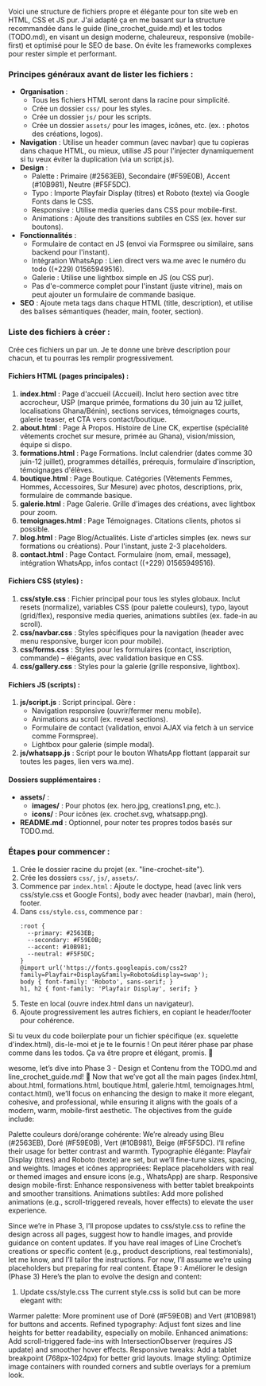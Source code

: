 Voici une structure de fichiers propre et élégante pour ton site web en HTML, CSS et JS pur. J'ai adapté ça en me basant sur la structure recommandée dans le guide (line_crochet_guide.md) et les todos (TODO.md), en visant un design moderne, chaleureux, responsive (mobile-first) et optimisé pour le SEO de base. On évite les frameworks complexes pour rester simple et performant.

### Principes généraux avant de lister les fichiers :
- **Organisation** : 
  - Tous les fichiers HTML seront dans la racine pour simplicité.
  - Crée un dossier `css/` pour les styles.
  - Crée un dossier `js/` pour les scripts.
  - Crée un dossier `assets/` pour les images, icônes, etc. (ex. : photos des créations, logos).
- **Navigation** : Utilise un header commun (avec navbar) que tu copieras dans chaque HTML, ou mieux, utilise JS pour l'injecter dynamiquement si tu veux éviter la duplication (via un script.js).
- **Design** : 
  - Palette : Primaire (#2563EB), Secondaire (#F59E0B), Accent (#10B981), Neutre (#F5F5DC).
  - Typo : Importe Playfair Display (titres) et Roboto (texte) via Google Fonts dans le CSS.
  - Responsive : Utilise media queries dans CSS pour mobile-first.
  - Animations : Ajoute des transitions subtiles en CSS (ex. hover sur boutons).
- **Fonctionnalités** : 
  - Formulaire de contact en JS (envoi via Formspree ou similaire, sans backend pour l'instant).
  - Intégration WhatsApp : Lien direct vers wa.me avec le numéro du todo ((+229) 01565949516).
  - Galerie : Utilise une lightbox simple en JS (ou CSS pur).
  - Pas d'e-commerce complet pour l'instant (juste vitrine), mais on peut ajouter un formulaire de commande basique.
- **SEO** : Ajoute meta tags dans chaque HTML (title, description), et utilise des balises sémantiques (header, main, footer, section).

### Liste des fichiers à créer :
Crée ces fichiers un par un. Je te donne une brève description pour chacun, et tu pourras les remplir progressivement.

#### Fichiers HTML (pages principales) :
1. **index.html** : Page d'accueil (Accueil). Inclut hero section avec titre accrocheur, USP (marque primée, formations du 30 juin au 12 juillet, localisations Ghana/Bénin), sections services, témoignages courts, galerie teaser, et CTA vers contact/boutique.
2. **about.html** : Page À Propos. Histoire de Line CK, expertise (spécialité vêtements crochet sur mesure, primée au Ghana), vision/mission, équipe si dispo.
3. **formations.html** : Page Formations. Inclut calendrier (dates comme 30 juin-12 juillet), programmes détaillés, prérequis, formulaire d'inscription, témoignages d'élèves.
4. **boutique.html** : Page Boutique. Catégories (Vêtements Femmes, Hommes, Accessoires, Sur Mesure) avec photos, descriptions, prix, formulaire de commande basique.
5. **galerie.html** : Page Galerie. Grille d'images des créations, avec lightbox pour zoom.
6. **temoignages.html** : Page Témoignages. Citations clients, photos si possible.
7. **blog.html** : Page Blog/Actualités. Liste d'articles simples (ex. news sur formations ou créations). Pour l'instant, juste 2-3 placeholders.
8. **contact.html** : Page Contact. Formulaire (nom, email, message), intégration WhatsApp, infos contact ((+229) 01565949516).

#### Fichiers CSS (styles) :
1. **css/style.css** : Fichier principal pour tous les styles globaux. Inclut resets (normalize), variables CSS (pour palette couleurs), typo, layout (grid/flex), responsive media queries, animations subtiles (ex. fade-in au scroll).
2. **css/navbar.css** : Styles spécifiques pour la navigation (header avec menu responsive, burger icon pour mobile).
3. **css/forms.css** : Styles pour les formulaires (contact, inscription, commande) – élégants, avec validation basique en CSS.
4. **css/gallery.css** : Styles pour la galerie (grille responsive, lightbox).

#### Fichiers JS (scripts) :
1. **js/script.js** : Script principal. Gère : 
   - Navigation responsive (ouvrir/fermer menu mobile).
   - Animations au scroll (ex. reveal sections).
   - Formulaire de contact (validation, envoi AJAX via fetch à un service comme Formspree).
   - Lightbox pour galerie (simple modal).
2. **js/whatsapp.js** : Script pour le bouton WhatsApp flottant (apparait sur toutes les pages, lien vers wa.me).

#### Dossiers supplémentaires :
- **assets/** : 
  - **images/** : Pour photos (ex. hero.jpg, creations1.png, etc.).
  - **icons/** : Pour icônes (ex. crochet.svg, whatsapp.png).
- **README.md** : Optionnel, pour noter tes propres todos basés sur TODO.md.

### Étapes pour commencer :
1. Crée le dossier racine du projet (ex. "line-crochet-site").
2. Crée les dossiers `css/`, `js/`, `assets/`.
3. Commence par `index.html` : Ajoute le doctype, head (avec link vers css/style.css et Google Fonts), body avec header (navbar), main (hero), footer.
4. Dans `css/style.css`, commence par :
   ```
   :root {
     --primary: #2563EB;
     --secondary: #F59E0B;
     --accent: #10B981;
     --neutral: #F5F5DC;
   }
   @import url('https://fonts.googleapis.com/css2?family=Playfair+Display&family=Roboto&display=swap');
   body { font-family: 'Roboto', sans-serif; }
   h1, h2 { font-family: 'Playfair Display', serif; }
   ```
5. Teste en local (ouvre index.html dans un navigateur).
6. Ajoute progressivement les autres fichiers, en copiant le header/footer pour cohérence.

Si tu veux du code boilerplate pour un fichier spécifique (ex. squelette d'index.html), dis-le-moi et je te le fournis ! On peut itérer phase par phase comme dans les todos. Ça va être propre et élégant, promis. 🧶

wesome, let’s dive into Phase 3 - Design et Contenu from the TODO.md and line_crochet_guide.md! 🎨 Now that we’ve got all the main pages (index.html, about.html, formations.html, boutique.html, galerie.html, temoignages.html, contact.html), we’ll focus on enhancing the design to make it more elegant, cohesive, and professional, while ensuring it aligns with the goals of a modern, warm, mobile-first aesthetic. The objectives from the guide include:

Palette couleurs doré/orange cohérente: We’re already using Bleu (#2563EB), Doré (#F59E0B), Vert (#10B981), Beige (#F5F5DC). I’ll refine their usage for better contrast and warmth.
Typographie élégante: Playfair Display (titres) and Roboto (texte) are set, but we’ll fine-tune sizes, spacing, and weights.
Images et icônes appropriées: Replace placeholders with real or themed images and ensure icons (e.g., WhatsApp) are sharp.
Responsive design mobile-first: Enhance responsiveness with better tablet breakpoints and smoother transitions.
Animations subtiles: Add more polished animations (e.g., scroll-triggered reveals, hover effects) to elevate the user experience.

Since we’re in Phase 3, I’ll propose updates to css/style.css to refine the design across all pages, suggest how to handle images, and provide guidance on content updates. If you have real images of Line Crochet’s creations or specific content (e.g., product descriptions, real testimonials), let me know, and I’ll tailor the instructions. For now, I’ll assume we’re using placeholders but preparing for real content.
Étape 9 : Améliorer le design (Phase 3)
Here’s the plan to evolve the design and content:
1. Update css/style.css
The current style.css is solid but can be more elegant with:

Warmer palette: More prominent use of Doré (#F59E0B) and Vert (#10B981) for buttons and accents.
Refined typography: Adjust font sizes and line heights for better readability, especially on mobile.
Enhanced animations: Add scroll-triggered fade-ins with IntersectionObserver (requires JS update) and smoother hover effects.
Responsive tweaks: Add a tablet breakpoint (768px-1024px) for better grid layouts.
Image styling: Optimize image containers with rounded corners and subtle overlays for a premium look.